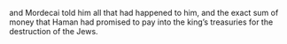 and Mordecai told him all that had happened to him, and the exact sum of money that Haman had promised to pay into the king’s treasuries for the destruction of the Jews.
